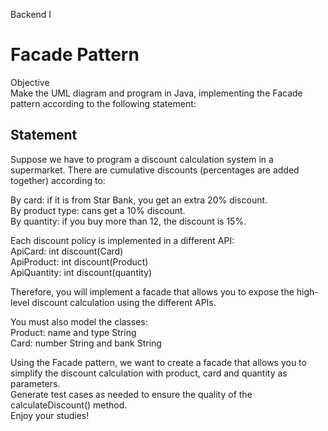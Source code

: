 Backend I  
# Facade Pattern  
Objective  
Make the UML diagram and program in Java, implementing the Facade pattern according to the following statement:  

## Statement

Suppose we have to program a discount calculation system in a supermarket.
There are cumulative discounts (percentages are added together) according to:  

By card: if it is from Star Bank, you get an extra 20% discount.  
By product type: cans get a 10% discount.  
By quantity: if you buy more than 12, the discount is 15%.  

Each discount policy is implemented in a different API:  
ApiCard: int discount(Card)  
ApiProduct: int discount(Product)  
ApiQuantity: int discount(quantity)  

Therefore, you will implement a facade that allows you to expose the high-level discount calculation using the different APIs.  

You must also model the classes:  
Product: name and type String  
Card: number String and bank String  

Using the Facade pattern, we want to create a facade that allows you to simplify the discount calculation with product, card and quantity as parameters.  
Generate test cases as needed to ensure the quality of the calculateDiscount() method.  
Enjoy your studies!  